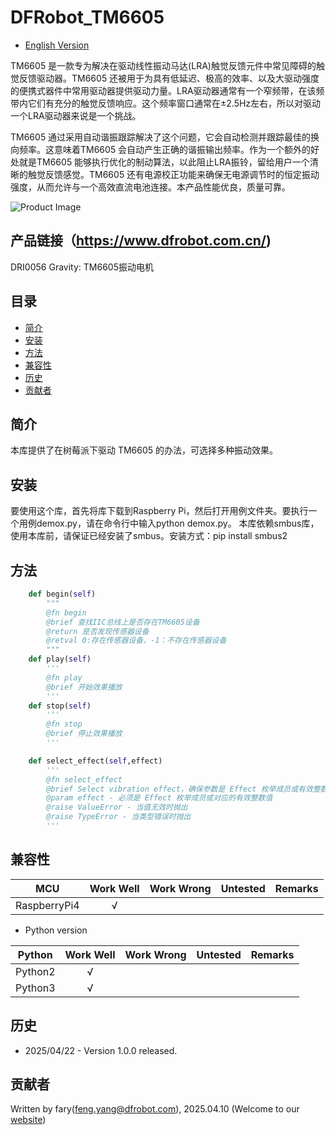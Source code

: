 # DFRobot_TM6605

* [English Version](./README.md)

TM6605 是一款专为解决在驱动线性振动马达(LRA)触觉反馈元件中常见障碍的触觉反馈驱动器。TM6605 还被用于为具有低延迟、极高的效率、以及大驱动强度的便携式器件中常用驱动器提供驱动力量。LRA驱动器通常有一个窄频带，在该频带内它们有充分的触觉反馈响应。这个频率窗口通常在±2.5Hz左右，所以对驱动一个LRA驱动器来说是一个挑战。

TM6605 通过采用自动谐振跟踪解决了这个问题，它会自动检测并跟踪最佳的换向频率。这意味着TM6605 会自动产生正确的谐振输出频率。作为一个额外的好处就是TM6605 能够执行优化的制动算法，以此阻止LRA振铃，留给用户一个清晰的触觉反馈感觉。TM6605 还有电源校正功能来确保无电源调节时的恒定振动强度，从而允许与一个高效直流电池连接。本产品性能优良，质量可靠。

![Product Image](../../resources/images/DRI0056.png)


## 产品链接（https://www.dfrobot.com.cn/)

DRI0056 Gravity: TM6605振动电机

## 目录

* [简介](#简介)
* [安装](#安装)
* [方法](#方法)
* [兼容性](#兼容性)
* [历史](#历史)
* [贡献者](#贡献者)

## 简介

本库提供了在树莓派下驱动 TM6605 的办法，可选择多种振动效果。

## 安装

要使用这个库，首先将库下载到Raspberry Pi，然后打开用例文件夹。要执行一个用例demox.py，请在命令行中输入python demox.py。
本库依赖smbus库，使用本库前，请保证已经安装了smbus。安装方式：pip install smbus2

## 方法
```python
    def begin(self)
        """
        @fn begin
        @brief 查找IIC总线上是否存在TM6605设备
        @return 是否发现传感器设备
        @retval 0:存在传感器设备，-1：不存在传感器设备
        """
    def play(self)
        '''
        @fn play
        @brief 开始效果播放
        '''
    def stop(self)
        '''
        @fn stop
        @brief 停止效果播放
        '''

    def select_effect(self,effect)
        '''
        @fn select_effect
        @brief Select vibration effect，确保参数是 Effect 枚举成员或有效整数值
        @param effect - 必须是 Effect 枚举成员或对应的有效整数值
        @raise ValueError - 当值无效时抛出
        @raise TypeError - 当类型错误时抛出
        '''
```

## 兼容性

| MCU         | Work Well | Work Wrong  | Untested | Remarks |
| ------------ | :--: | :----: | :----: | :--: |
| RaspberryPi4 |  √   |        |        |      |

* Python version 

| Python  | Work Well | Work Wrong | Untested | Remarks |
| ------- | :--: | :----: | :----: | ---- |
| Python2 |  √   |        |        |      |
| Python3 |  √   |        |        |      |
## 历史 

- 2025/04/22 - Version 1.0.0 released.

## 贡献者

Written by fary(feng.yang@dfrobot.com), 2025.04.10 (Welcome to our [website](https://www.dfrobot.com.cn/))





